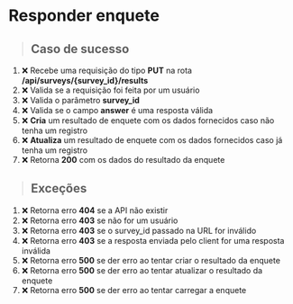 # Responder enquete

> ## Caso de sucesso
1. :x: Recebe uma requisição do tipo **PUT** na rota **/api/surveys/{survey_id}/results**
1. :x: Valida se a requisição foi feita por um usuário
1. :x: Valida o parâmetro **survey_id**
1. :x: Valida se o campo **answer** é uma resposta válida
1. :x: **Cria** um resultado de enquete com os dados fornecidos caso não tenha um registro
1. :x: **Atualiza** um resultado de enquete com os dados fornecidos caso já tenha um registro
1. :x: Retorna **200** com os dados do resultado da enquete

> ## Exceções
1. :x: Retorna erro **404** se a API não existir
1. :x: Retorna erro **403** se não for um usuário
1. :x: Retorna erro **403** se o survey_id passado na URL for inválido
1. :x: Retorna erro **403** se a resposta enviada pelo client for uma resposta inválida
1. :x: Retorna erro **500** se der erro ao tentar criar o resultado da enquete
1. :x: Retorna erro **500** se der erro ao tentar atualizar o resultado da enquete
1. :x: Retorna erro **500** se der erro ao tentar carregar a enquete